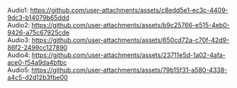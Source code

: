 Audio1: https://github.com/user-attachments/assets/c8edd5e1-ec3c-4409-9dc3-b14079b65ddd <br />
Audio2: https://github.com/user-attachments/assets/b9c25766-e515-4eb0-9426-a75c67925cde <br />
Audio3: https://github.com/user-attachments/assets/650cd72a-c70f-42d9-86f2-2499cc127890 <br />
Audio4: https://github.com/user-attachments/assets/23711e5d-1a02-4afa-ace0-f54a9da4bfbc <br />
Audio5: https://github.com/user-attachments/assets/79b15f31-a580-4338-a4c5-d2d12b3fbe00

